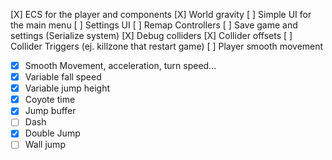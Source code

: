 [X] ECS for the player and components
[X] World gravity
[ ] Simple UI for the main menu
[ ] Settings UI
[ ] Remap Controllers
[ ] Save game and settings (Serialize system)
[X] Debug colliders
[X] Collider offsets
[ ] Collider Triggers (ej. killzone that restart game)
[ ] Player smooth movement
   - [X] Smooth Movement, acceleration, turn speed...
   - [X] Variable fall speed
   - [X] Variable jump height
   - [X] Coyote time
   - [X] Jump buffer
   - [ ] Dash
   - [X] Double Jump
   - [ ] Wall jump